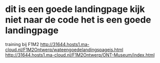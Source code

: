 # dit is een goede landingpage kijk niet naar de code het is een goede landingpage
training bij F1M2
http://31644.hosts1.ma-cloud.nl/F1M2Ontwerp/wateengoedelandingspageis.html
http://31644.hosts1.ma-cloud.nl/F1M2Ontwerp/ONT-Museum/index.html 
